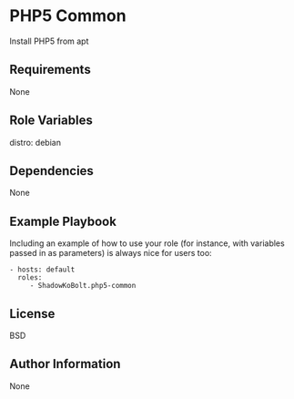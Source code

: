 PHP5 Common
========

Install PHP5 from apt

Requirements
------------

None

Role Variables
--------------

distro: debian

Dependencies
------------

None

Example Playbook
-------------------------

Including an example of how to use your role (for instance, with variables passed in as parameters) is always nice for users too:

    - hosts: default
      roles:
         - ShadowKoBolt.php5-common

License
-------

BSD

Author Information
------------------

None
